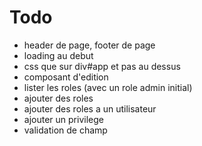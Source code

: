 # Todo

- header de page, footer de page
- loading au debut
- css que sur div#app et pas au dessus
- composant d'edition
- lister les roles (avec un role admin initial)
- ajouter des roles
- ajouter des roles a un utilisateur
- ajouter un privilege
- validation de champ
